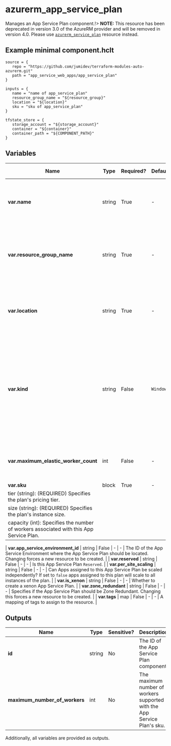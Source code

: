 # azurerm_app_service_plan

Manages an App Service Plan component.!> **NOTE:** This resource has been deprecated in version 3.0 of the AzureRM provider and will be removed in version 4.0. Please use [`azurerm_service_plan`](https://registry.terraform.io/providers/hashicorp/azurerm/latest/docs/resources/service_plan) resource instead.

## Example minimal component.hclt

```hcl
source = {
   repo = "https://github.com/jumidev/terraform-modules-auto-azurerm.git" 
   path = "app_service_web_apps/app_service_plan" 
}

inputs = {
   name = "name of app_service_plan" 
   resource_group_name = "${resource_group}" 
   location = "${location}" 
   sku = "sku of app_service_plan" 
}

tfstate_store = {
   storage_account = "${storage_account}" 
   container = "${container}" 
   container_path = "${COMPONENT_PATH}" 
}

```

## Variables

| Name | Type | Required? |  Default  |  possible values |  Description |
| ---- | ---- | --------- |  ----------- | ----------- | ----------- |
| **var.name** | string | True | -  |  -  |  Specifies the name of the App Service Plan component. Changing this forces a new resource to be created. | 
| **var.resource_group_name** | string | True | -  |  -  |  The name of the resource group in which to create the App Service Plan component. Changing this forces a new resource to be created. | 
| **var.location** | string | True | -  |  -  |  Specifies the supported Azure location where the resource exists. Changing this forces a new resource to be created. | 
| **var.kind** | string | False | `Windows`  |  `Windows`, `App`, `Linux`, `elastic`, `xenon`, `FunctionApp`  |  The kind of the App Service Plan to create. Possible values are `Windows` (also available as `App`), `Linux`, `elastic` (for Premium Consumption), `xenon` and `FunctionApp` (for a Consumption Plan). Defaults to `Windows`. Changing this forces a new resource to be created. | 
| **var.maximum_elastic_worker_count** | int | False | -  |  -  |  The maximum number of total workers allowed for this ElasticScaleEnabled App Service Plan. | 
| **var.sku** | block | True | -  |  -  |  A `sku` block. | | `sku` block structure: || 
|   tier (string): (REQUIRED) Specifies the plan's pricing tier. ||
|   size (string): (REQUIRED) Specifies the plan's instance size. ||
|   capacity (int): Specifies the number of workers associated with this App Service Plan. ||

| **var.app_service_environment_id** | string | False | -  |  -  |  The ID of the App Service Environment where the App Service Plan should be located. Changing forces a new resource to be created. | 
| **var.reserved** | string | False | -  |  -  |  Is this App Service Plan `Reserved`. | 
| **var.per_site_scaling** | string | False | -  |  -  |  Can Apps assigned to this App Service Plan be scaled independently? If set to `false` apps assigned to this plan will scale to all instances of the plan. | 
| **var.is_xenon** | string | False | -  |  -  |  Whether to create a xenon App Service Plan. | 
| **var.zone_redundant** | string | False | -  |  -  |  Specifies if the App Service Plan should be Zone Redundant. Changing this forces a new resource to be created. | 
| **var.tags** | map | False | -  |  -  |  A mapping of tags to assign to the resource. | 



## Outputs

| Name | Type | Sensitive? | Description |
| ---- | ---- | --------- | --------- |
| **id** | string | No  | The ID of the App Service Plan component. | 
| **maximum_number_of_workers** | int | No  | The maximum number of workers supported with the App Service Plan's sku. | 

Additionally, all variables are provided as outputs.
